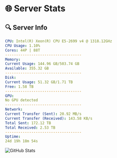 # 🌐 Server Stats
## 🔍 Server Info
```yaml
CPU: Intel(R) Xeon(R) CPU E5-2699 v4 @ 1318.12GHz
CPU Usage: 1.10%
Cores: 44P | 88T
-----------------------------------
Memory:
Current Usage: 144.96 GB/503.74 GB
Available: 355.32 GB
-----------------------------------
Disk:
Current Usage: 51.32 GB/1.71 TB
Free: 1.58 TB
-----------------------------------
GPU:
No GPU detected
-----------------------------------
Network:
Current Transfer (Sent): 20.92 MB/s
Current Transfer (Received): 143.58 KB/s
Total Sent: 172.12 TB
Total Received: 2.53 TB
-----------------------------------
Uptime:
24d 19h 18m 54s
```
![GitHub Stats](https://img.shields.io/badge/Updated-2025-03-04_18:02:12-blue)
